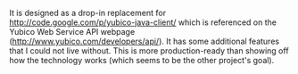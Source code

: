 It is designed as a drop-in replacement for http://code.google.com/p/yubico-java-client/ which is referenced on the Yubico Web Service API webpage (http://www.yubico.com/developers/api/). It has some additional features that I could not live without.
This is more production-ready than showing off how the technology works (which seems to be the other project's goal).